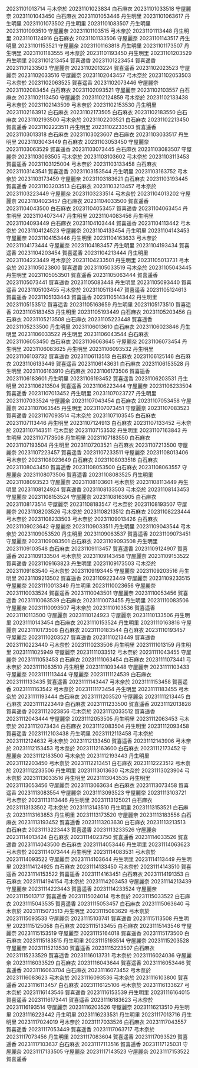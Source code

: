 20231101013714 弓木奈於
20231101023834 白石麻衣
20231101033518 守屋麗奈
20231101043450 白石麻衣
20231101053446 丹生明里
20231101063617 丹生明里
20231101073502 丹生明里
20231101083507 丹生明里
20231101093510 守屋麗奈
20231101103515 弓木奈於
20231101113448 丹生明里
20231101124916 白石麻衣
20231101133506 守屋麗奈
20231101143517 丹生明里
20231101153521 守屋麗奈
20231101163818 丹生明里
20231101173507 丹生明里
20231101183555 弓木奈於
20231101193450 丹生明里
20231101203529 丹生明里
20231101213454 賀喜遥香
20231101223454 賀喜遥香
20231101233503 守屋麗奈
20231102013224 賀喜遥香
20231102023523 守屋麗奈
20231102033516 守屋麗奈
20231102043457 弓木奈於
20231102053503 弓木奈於
20231102063525 賀喜遥香
20231102073446 守屋麗奈
20231102083454 白石麻衣
20231102093521 守屋麗奈
20231102103557 白石麻衣
20231102113450 守屋麗奈
20231102124859 弓木奈於
20231102133438 弓木奈於
20231102143509 弓木奈於
20231102153530 丹生明里
20231102163912 白石麻衣
20231102173505 白石麻衣
20231102183550 白石麻衣
20231102193500 弓木奈於
20231102203521 白石麻衣
20231102213450 賀喜遥香
20231102223511 丹生明里
20231102233503 賀喜遥香
20231103013318 白石麻衣
20231103023607 白石麻衣
20231103033517 丹生明里
20231103043449 白石麻衣
20231103053450 守屋麗奈
20231103063529 賀喜遥香
20231103073445 白石麻衣
20231103083507 守屋麗奈
20231103093505 弓木奈於
20231103103602 弓木奈於
20231103113453 賀喜遥香
20231103125004 弓木奈於
20231103133458 白石麻衣
20231103143541 賀喜遥香
20231103153544 丹生明里
20231103163752 弓木奈於
20231103173459 守屋麗奈
20231103183621 白石麻衣
20231103193445 賀喜遥香
20231103203513 白石麻衣
20231103213457 弓木奈於
20231103223449 守屋麗奈
20231103233514 弓木奈於
20231104013202 守屋麗奈
20231104023457 白石麻衣
20231104033500 賀喜遥香
20231104043500 白石麻衣
20231104053457 賀喜遥香
20231104063454 丹生明里
20231104073447 丹生明里
20231104083456 丹生明里
20231104093449 白石麻衣
20231104103444 賀喜遥香
20231104113442 弓木奈於
20231104124523 守屋麗奈
20231104133454 丹生明里
20231104143453 守屋麗奈
20231104153446 丹生明里
20231104163633 弓木奈於
20231104173444 守屋麗奈
20231104183457 丹生明里
20231104193434 賀喜遥香
20231104203454 賀喜遥香
20231104213444 丹生明里
20231104223449 弓木奈於
20231104233501 丹生明里
20231105013731 弓木奈於
20231105023800 賀喜遥香
20231105033519 弓木奈於
20231105043445 丹生明里
20231105053501 賀喜遥香
20231105063444 賀喜遥香
20231105073441 賀喜遥香
20231105083448 丹生明里
20231105093440 賀喜遥香
20231105103455 弓木奈於
20231105113447 賀喜遥香
20231105124613 賀喜遥香
20231105133443 賀喜遥香
20231105143442 丹生明里
20231105153512 賀喜遥香
20231105163659 丹生明里
20231105173510 賀喜遥香
20231105183453 丹生明里
20231105193449 白石麻衣
20231105203456 白石麻衣
20231105213508 白石麻衣
20231105223448 賀喜遥香
20231105233500 丹生明里
20231106013610 白石麻衣
20231106023846 丹生明里
20231106033522 丹生明里
20231106043544 白石麻衣
20231106053450 白石麻衣
20231106063645 守屋麗奈
20231106073454 丹生明里
20231106083625 丹生明里
20231106093532 丹生明里
20231106103732 賀喜遥香
20231106113513 白石麻衣
20231106125146 白石麻衣
20231106133449 賀喜遥香
20231106143631 白石麻衣
20231106153528 丹生明里
20231106163910 白石麻衣
20231106173506 賀喜遥香
20231106183601 丹生明里
20231106193452 賀喜遥香
20231106203531 丹生明里
20231106213504 賀喜遥香
20231106223444 守屋麗奈
20231106233504 賀喜遥香
20231107013452 丹生明里
20231107023727 丹生明里
20231107033524 守屋麗奈
20231107043454 白石麻衣
20231107053458 守屋麗奈
20231107063545 丹生明里
20231107073451 守屋麗奈
20231107083523 賀喜遥香
20231107093514 弓木奈於
20231107103545 白石麻衣
20231107113446 丹生明里
20231107124913 白石麻衣
20231107133452 弓木奈於
20231107143511 弓木奈於
20231107153532 丹生明里
20231107163843 丹生明里
20231107173508 丹生明里
20231107183550 白石麻衣
20231107193504 丹生明里
20231107203521 白石麻衣
20231107213500 守屋麗奈
20231107223457 賀喜遥香
20231107233511 守屋麗奈
20231108013406 弓木奈於
20231108023649 白石麻衣
20231108033518 白石麻衣
20231108043450 賀喜遥香
20231108053500 白石麻衣
20231108063557 守屋麗奈
20231108073506 賀喜遥香
20231108083525 丹生明里
20231108093523 守屋麗奈
20231108103601 弓木奈於
20231108113449 丹生明里
20231108124924 賀喜遥香
20231108133503 弓木奈於
20231108143453 守屋麗奈
20231108153524 守屋麗奈
20231108163905 白石麻衣
20231108173514 守屋麗奈
20231108183547 弓木奈於
20231108193507 守屋麗奈
20231108203526 弓木奈於
20231108213512 白石麻衣
20231108223444 弓木奈於
20231108233503 弓木奈於
20231109013426 白石麻衣
20231109023642 守屋麗奈
20231109033511 丹生明里
20231109043544 弓木奈於
20231109053520 丹生明里
20231109063537 賀喜遥香
20231109073451 守屋麗奈
20231109083501 白石麻衣
20231109093508 丹生明里
20231109103548 白石麻衣
20231109113457 賀喜遥香
20231109124907 賀喜遥香
20231109133504 弓木奈於
20231109143458 守屋麗奈
20231109153522 賀喜遥香
20231109163823 丹生明里
20231109173503 弓木奈於
20231109183540 弓木奈於
20231109193445 守屋麗奈
20231109203516 丹生明里
20231109213502 賀喜遥香
20231109223449 守屋麗奈
20231109233515 守屋麗奈
20231110013349 丹生明里
20231110023656 守屋麗奈
20231110033524 賀喜遥香
20231110043501 守屋麗奈
20231110053456 賀喜遥香
20231110063539 白石麻衣
20231110073455 丹生明里
20231110083506 守屋麗奈
20231110093507 弓木奈於
20231110103536 賀喜遥香
20231110113500 守屋麗奈
20231110124923 守屋麗奈
20231110133506 丹生明里
20231110143454 白石麻衣
20231110153524 丹生明里
20231110163816 守屋麗奈
20231110173508 白石麻衣
20231110183544 白石麻衣
20231110193457 守屋麗奈
20231110203527 賀喜遥香
20231110213449 賀喜遥香
20231110223440 弓木奈於
20231110233506 丹生明里
20231111013159 丹生明里
20231111025949 守屋麗奈
20231111033512 弓木奈於
20231111043455 守屋麗奈
20231111053453 白石麻衣
20231111063454 白石麻衣
20231111073441 弓木奈於
20231111083510 丹生明里
20231111093448 守屋麗奈
20231111103433 守屋麗奈
20231111113444 守屋麗奈
20231111124539 白石麻衣
20231111133435 賀喜遥香
20231111143447 弓木奈於
20231111153458 賀喜遥香
20231111163542 弓木奈於
20231111173454 丹生明里
20231111183455 弓木奈於
20231111193444 白石麻衣
20231111203520 守屋麗奈
20231111213445 白石麻衣
20231111223449 白石麻衣
20231111233500 賀喜遥香
20231112013828 賀喜遥香
20231112023856 弓木奈於
20231112033512 賀喜遥香
20231112043444 守屋麗奈
20231112053505 丹生明里
20231112063453 弓木奈於
20231112073434 白石麻衣
20231112083504 丹生明里
20231112093458 賀喜遥香
20231112103438 丹生明里
20231112113458 弓木奈於
20231112124632 弓木奈於
20231112133450 賀喜遥香
20231112143906 弓木奈於
20231112153453 弓木奈於
20231112163600 白石麻衣
20231112173452 守屋麗奈
20231112183500 弓木奈於
20231112193443 丹生明里
20231112203450 弓木奈於
20231112213451 白石麻衣
20231112223512 弓木奈於
20231112233506 丹生明里
20231113013630 弓木奈於
20231113023904 弓木奈於
20231113033516 丹生明里
20231113043535 丹生明里
20231113053456 守屋麗奈
20231113063634 白石麻衣
20231113073458 賀喜遥香
20231113083554 守屋麗奈
20231113093523 守屋麗奈
20231113103721 弓木奈於
20231113113446 丹生明里
20231113125021 白石麻衣
20231113133502 弓木奈於
20231113143510 丹生明里
20231113153521 白石麻衣
20231113163853 丹生明里
20231113173520 守屋麗奈
20231113183556 白石麻衣
20231113193452 賀喜遥香
20231113203630 白石麻衣
20231113213513 白石麻衣
20231113223443 賀喜遥香
20231113233526 守屋麗奈
20231114013424 白石麻衣
20231114023750 賀喜遥香
20231114033526 賀喜遥香
20231114043500 白石麻衣
20231114053446 丹生明里
20231114063623 弓木奈於
20231114073444 丹生明里
20231114083531 弓木奈於
20231114093522 守屋麗奈
20231114103644 丹生明里
20231114113449 丹生明里
20231114124925 白石麻衣
20231114133450 弓木奈於
20231114143510 賀喜遥香
20231114153522 賀喜遥香
20231114163451 白石麻衣
20231114191353 白石麻衣
20231114194154 弓木奈於
20231114203453 守屋麗奈
20231114213439 守屋麗奈
20231114223443 賀喜遥香
20231114233524 守屋麗奈
20231115013717 賀喜遥香
20231115024014 弓木奈於
20231115033522 白石麻衣
20231115043535 賀喜遥香
20231115053457 白石麻衣
20231115063640 弓木奈於
20231115073513 丹生明里
20231115083629 弓木奈於
20231115093533 守屋麗奈
20231115103741 賀喜遥香
20231115113508 丹生明里
20231115125058 白石麻衣
20231115133455 白石麻衣
20231115143546 守屋麗奈
20231115153519 守屋麗奈
20231115164018 賀喜遥香
20231115173500 白石麻衣
20231115183515 丹生明里
20231115193514 守屋麗奈
20231115203528 守屋麗奈
20231115213530 賀喜遥香
20231115223507 白石麻衣
20231115233529 賀喜遥香
20231116013731 弓木奈於
20231116024036 守屋麗奈
20231116033529 白石麻衣
20231116043644 賀喜遥香
20231116053446 賀喜遥香
20231116063704 白石麻衣
20231116073452 弓木奈於
20231116083623 弓木奈於
20231116093536 弓木奈於
20231116103800 賀喜遥香
20231116113457 白石麻衣
20231116125106 弓木奈於
20231116133627 弓木奈於
20231116143546 賀喜遥香
20231116153539 丹生明里
20231116164015 賀喜遥香
20231116173441 賀喜遥香
20231116183623 弓木奈於
20231116193514 守屋麗奈
20231116203526 守屋麗奈
20231116213510 丹生明里
20231116223442 丹生明里
20231116233531 丹生明里
20231117013716 丹生明里
20231117024019 弓木奈於
20231117033526 白石麻衣
20231117043557 賀喜遥香
20231117053449 賀喜遥香
20231117063717 弓木奈於
20231117073456 丹生明里
20231117083604 賀喜遥香
20231117093529 賀喜遥香
20231117103637 白石麻衣
20231117113516 賀喜遥香
20231117125031 守屋麗奈
20231117133505 守屋麗奈
20231117143523 守屋麗奈
20231117153522 賀喜遥香
